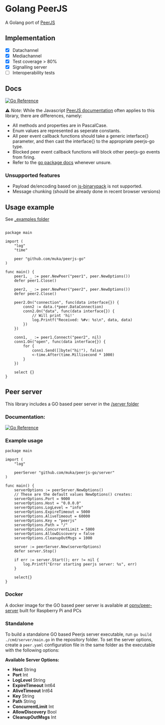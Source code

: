 # Golang PeerJS

A Golang port of [PeerJS](https://github.com/peers/peerjs)

## Implementation

- [x] Datachannel
- [x] Mediachannel
- [x] Test coverage > 80%
- [x] Signalling server
- [ ] Interoperability tests

## Docs

[![Go Reference](https://pkg.go.dev/badge/github.com/muka/peerjs-go.svg)](https://pkg.go.dev/github.com/muka/peerjs-go)

⚠️ _Note_: While the Javascript [PeerJS documentation](https://peerjs.com/docs/) often applies to this library, there are differences, namely:

- All methods and properties are in PascalCase.
- Enum values are represented as seperate constants.
- All peer event callback functions should take a generic interface{} parameter, and then cast the interface{} to the appropriate peerjs-go type.
- Blocked peer event callback functions will block other peerjs-go events from firing.
- Refer to the [go package docs](https://pkg.go.dev/github.com/muka/peerjs-go) whenever unsure.

### Unsupported features

- Payload de/encoding based on [js-binarypack](https://github.com/peers/js-binarypack) is not supported.
- Message chunking (should be already done in recent browser versions)

## Usage example

See [\_examples folder](./_examples)

```golang

package main

import (
	"log"
	"time"

	peer "github.com/muka/peerjs-go"
)

func main() {
	peer1, _ := peer.NewPeer("peer1", peer.NewOptions())
	defer peer1.Close()

	peer2, _ := peer.NewPeer("peer2", peer.NewOptions())
	defer peer2.Close()

	peer2.On("connection", func(data interface{}) {
		conn2 := data.(*peer.DataConnection)
		conn2.On("data", func(data interface{}) {
			// Will print 'hi!'
			log.Printf("Received: %#v: %s\n", data, data)
		})
	})

	conn1, _ := peer1.Connect("peer2", nil)
	conn1.On("open", func(data interface{}) {
		for {
			conn1.Send([]byte("hi!"), false)
			<-time.After(time.Millisecond * 1000)
		}
	})

	select {}
}
```

## Peer server

This library includes a GO based peer server in the [/server folder](./server/)

### Documentation:

[![Go Reference](https://pkg.go.dev/badge/github.com/muka/peerjs-go/server.svg)](https://pkg.go.dev/github.com/muka/peerjs-go/server)

### Example usage

```golang
package main

import (
	"log"

	peerServer "github.com/muka/peerjs-go/server"
)

func main() {
	serverOptions := peerServer.NewOptions()
	// These are the default values NewOptions() creates:
	serverOptions.Port = 9000
	serverOptions.Host = "0.0.0.0"
	serverOptions.LogLevel = "info"
	serverOptions.ExpireTimeout = 5000
	serverOptions.AliveTimeout = 60000
	serverOptions.Key = "peerjs"
	serverOptions.Path = "/"
	serverOptions.ConcurrentLimit = 5000
	serverOptions.AllowDiscovery = false
	serverOptions.CleanupOutMsgs = 1000

	server := peerServer.New(serverOptions)
	defer server.Stop()

	if err := server.Start(); err != nil {
		log.Printf("Error starting peerjs server: %s", err)
	}

	select{}
}
```

### Docker

A docker image for the GO based peer server is available at [opny/peer-server](https://hub.docker.com/r/opny/peer-server) built for Raspberry Pi and PCs

### Standalone

To build a standalone GO based Peerjs server executable, run `go build ./cmd/server/main.go` in the repository folder. To set the server options, create a `peer.yaml` configuration file in the same folder as the executable with the following options:

**Available Server Options:**

- **Host** String
- **Port** Int
- **LogLevel** String
- **ExpireTimeout** Int64
- **AliveTimeout** Int64
- **Key** String
- **Path** String
- **ConcurrentLimit** Int
- **AllowDiscovery** Bool
- **CleanupOutMsgs** Int
